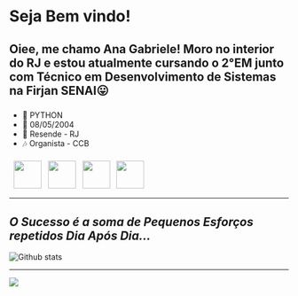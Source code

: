 
# Seja Bem vindo!


## Oiee, me chamo Ana Gabriele! Moro no interior do RJ e estou atualmente cursando o 2°EM junto com Técnico em Desenvolvimento de Sistemas na Firjan SENAI😛
###
- 🐍 PYTHON
- 💫 08/05/2004
- 📍 Resende - RJ
- 🎶 Organista - CCB
###

<p>
&nbsp; <a href="https://www.instagram.com/ana.gabriele.chaves/" target="_blank" rel="noopener noreferrer"><img src="https://img.icons8.com/plasticine/100/000000/instagram-new.png" width="50" /></a>  
&nbsp; <a href="https://www.twitter.com/in/anagabrielechaves/" target="_blank" rel="noopener noreferrer"><img src="https://img.icons8.com/plasticine/100/000000/twitter.png" width="50" /></a>
&nbsp; <a href="https://www.linkedin.com/in/anagabrielechaves/" target="_blank" rel="noopener noreferrer"><img src="https://img.icons8.com/plasticine/100/000000/linkedin.png" width="50" /></a>
&nbsp; <a href="https://www.gmail.com/anagabrielecnp/" target="_blank" rel="noopener noreferrer"><img src="https://img.icons8.com/plasticine/100/000000/gmail.png" width="50" /></a>

---
## *O Sucesso é a soma de Pequenos Esforços repetidos Dia Após Dia...*
![Github stats](https://github-readme-stats.vercel.app/api?username=anagabrielecnp&count_private=true&show_icons=true&theme=dracula)

---

![](https://komarev.com/ghpvc/?username=anagabrielecnp&color=blue&style=flat)

